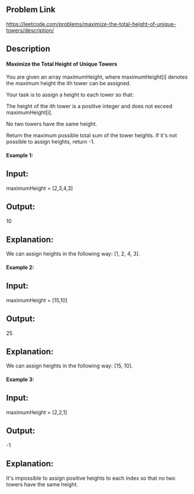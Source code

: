 ## Problem Link

https://leetcode.com/problems/maximize-the-total-height-of-unique-towers/description/

## Description

#### Maximize the Total Height of Unique Towers

You are given an array maximumHeight, where maximumHeight[i] denotes the maximum height the ith tower can be assigned.

Your task is to assign a height to each tower so that:

The height of the ith tower is a positive integer and does not exceed maximumHeight[i].

No two towers have the same height.

Return the maximum possible total sum of the tower heights. If it's not possible to assign heights, return -1.

#### Example 1:

## Input: 

maximumHeight = [2,3,4,3]

## Output: 

10

## Explanation:

We can assign heights in the following way: [1, 2, 4, 3].

#### Example 2:

## Input: 

maximumHeight = [15,10]

## Output: 

25

## Explanation:

We can assign heights in the following way: [15, 10].

#### Example 3:

## Input: 

maximumHeight = [2,2,1]

## Output: 

-1

## Explanation:

It's impossible to assign positive heights to each index so that no two towers have the same height.
